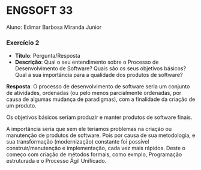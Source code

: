 # ENGSOFT 33

Aluno: Edimar Barbosa Miranda Junior

### Exercício 2

- **Título**: Pergunta/Resposta
- **Descrição**: Qual o seu entendimento sobre o Processo de
Desenvolvimento de Software? Quais são os seus objetivos
básicos? Qual a sua importância para a qualidade dos produtos de software?

**Resposta**: O processo de desenvolvimento de software seria um conjunto de atividades, ordenadas (ou pelo menos parcialmente ordenadas, por causa de algumas mudança de paradigmas), com a finalidade da criação de um produto.

Os objetivos básicos seriam produzir e manter produtos de software finais.

A importância seria que sem ele teriamos problemas na criação ou manutenção de produtos de software. Pois por causa de sua metodologia, e sua transformação (modernização) constante foi possível construir/manutenção e implementação, cada vez mais rápidos. Deste o começo com criação de métodos formais, como exmplo, Programação estruturada e o Processo Ágil Unificado.